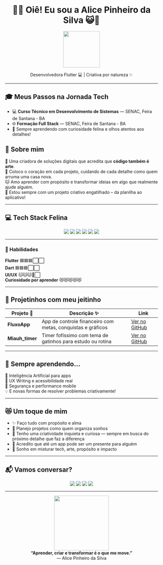 <h1 align="center"> 
  💙😺 Oiê! Eu sou a <strong>Alice Pinheiro da Silva</strong> 😺💙
</h1>

<p align="center">
  <img src="https://media.giphy.com/media/MDJ9IbxxvDUQM/giphy.gif" width="120"/>
</p>

<p align="center">
  Desenvolvedora Flutter 💻 | Criativa por natureza ✨ 
</p>

---
## 🎓 Meus Passos na Jornada Tech

- 💻 **Curso Técnico em Desenvolvimento de Sistemas** — SENAC, Feira de Santana - BA  
- 🌐 **Formação Full Stack** — SENAC, Feira de Santana - BA  
- 🐾 Sempre aprendendo com curiosidade felina e olhos atentos aos detalhes!


## 🧠 Sobre mim

🎨 Uma criadora de soluções digitais que acredita que **código também é arte**.  
💙 Coloco o coração em cada projeto, cuidando de cada detalhe como quem arruma uma casa nova.  
🐱 Amo aprender com propósito e transformar ideias em algo que realmente ajude alguém.  
🧩 Estou sempre com um projeto criativo engatilhado – da planilha ao aplicativo!

---

## 💻 Tech Stack Felina

<div align="center">

<img src="https://img.shields.io/badge/Flutter-02569B?style=for-the-badge&logo=flutter&logoColor=white"/>
<img src="https://img.shields.io/badge/Dart-0175C2?style=for-the-badge&logo=dart&logoColor=white"/>
<img src="https://img.shields.io/badge/Firebase-FFCB2B?style=for-the-badge&logo=firebase&logoColor=black"/>
<img src="https://img.shields.io/badge/HTML-4285F4?style=for-the-badge&logo=html5&logoColor=white"/>
<img src="https://img.shields.io/badge/CSS-1E88E5?style=for-the-badge&logo=css3&logoColor=white"/>
<img src="https://img.shields.io/badge/JavaScript-00B0FF?style=for-the-badge&logo=javascript&logoColor=white"/>

</div>

---
### 🚀 Habilidades

**Flutter** 🟦🟦🟦⬜⬜  
**Dart** 🟦🟦🟦⬜⬜  
**UI/UX** 🐱🐱🐱🐾⬜  
**Curiosidade por aprender** 😻😻😻😻😻

---

## 🚀 Projetinhos com meu jeitinho

| Projeto 🐾 | Descrição ✨ | Link |
|-----------|--------------|------|
| **FluxoApp** | App de controle financeiro com metas, conquistas e gráficos | [Ver no GitHub](https://github.com/AliceSilva56/FluxoApp) |
| **Miauh_timer** | Timer fofíssimo com tema de gatinhos para estudo ou rotina | [Ver no GitHub](https://github.com/AliceSilva56/Miauh_timer) |

---

## 🌱 Sempre aprendendo...

🧠 Inteligência Artificial para apps  
🎯 UX Writing e acessibilidade real  
🔐 Segurança e performance mobile  
💡 E novas formas de resolver problemas criativamente!

---

## 😻 Um toque de mim

- ✨ Faço tudo com propósito e alma  
- 📆 Planejo projetos como quem organiza sonhos  
- 🧶 Tenho uma criatividade inquieta e curiosa — sempre em busca do próximo detalhe que faz a diferença  
- 🎁 Acredito que até um app pode ser um presente para alguém  
- 📘 Sonho em misturar tech, arte, propósito e impacto  

---

## 📬 Vamos conversar?

<p align="center">
  <a href="mailto:alicepinheiro016@gmail.com"><img src="https://img.shields.io/badge/email-0078D4?style=for-the-badge&logo=gmail&logoColor=white" /></a>
  <a href="https://www.linkedin.com/in/alice-pinheiro-da-silva-a966b6319/"><img src="https://img.shields.io/badge/linkedin-0A66C2?style=for-the-badge&logo=linkedin&logoColor=white" /></a>
  <a href="https://instagram.com/alice_slv519"><img src="https://img.shields.io/badge/@alice.dev-3f729b?style=for-the-badge&logo=instagram&logoColor=white" /></a>
  <a href="https://github.com/AliceSilva56"><img src="https://img.shields.io/badge/github-AliceSilva56-000?style=for-the-badge&logo=github&logoColor=white" /></a>
</p>

---


<p align="center">
  <img src="https://media.giphy.com/media/JIX9t2j0ZTN9S/giphy.gif" width="180"/><br>
  <strong>“Aprender, criar e transformar é o que me move.”</strong><br>
  — Alice Pinheiro da Silva
</p>
